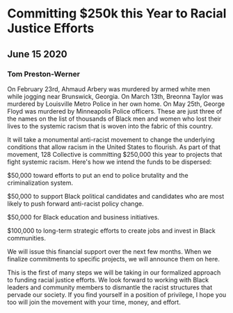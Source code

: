 # Committing $250k this Year to Racial Justice Efforts
## June 15 2020
### Tom Preston-Werner

On February 23rd, Ahmaud Arbery was murdered by armed white men while jogging near Brunswick, Georgia.
On March 13th, Breonna Taylor was murdered by Louisville Metro Police in her own home. On May 25th,
George Floyd was murdered by Minneapolis Police officers. These are just three of the names on the list
of thousands of Black men and women who lost their lives to the systemic racism that is woven into the
fabric of this country.

It will take a monumental anti-racist movement to change the underlying conditions that allow racism
in the United States to flourish. As part of that movement, 128 Collective is committing
$250,000 this year to projects that fight systemic racism. Here's how we intend the funds to be dispersed:

$50,000 toward efforts to put an end to police brutality and the criminalization system.

$50,000 to support Black political candidates and candidates who are most likely to push forward
anti-racist policy change.

$50,000 for Black education and business initiatives.

$100,000 to long-term strategic efforts to create jobs and invest in Black communities.

We will issue this financial support over the next few months. When we finalize commitments to specific
projects, we will announce them on here.

This is the first of many steps we will be taking in our formalized approach to funding racial justice
efforts. We look forward to working with Black leaders and community members to dismantle the racist
structures that pervade our society. If you find yourself in a position of privilege, I hope you too
will join the movement with your time, money, and effort.
